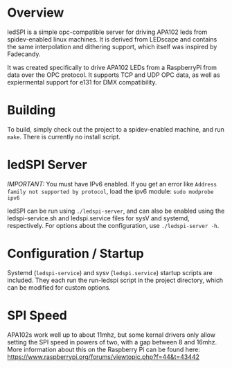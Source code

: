 Overview
========
ledSPI is a simple opc-compatible server for driving APA102 leds from spidev-enabled linux machines. 
It is derived from LEDscape and contains the same interpolation and dithering support, which itself was inspired by Fadecandy.

It was created specifically to drive APA102 LEDs from a RaspberryPi from data over the OPC protocol. It supports TCP and UDP OPC data, as well as expiermental support for e131 for DMX compatibility.


Building
=========================

To build, simply check out the project to a spidev-enabled machine, and run `make`. There is currently no install script.

ledSPI Server
=========================

*IMPORTANT:* You must have IPv6 enabled. If you get an error like `Address family not supported by protocol`, load the ipv6 module: `sudo modprobe ipv6`

ledSPI can be run using `./ledspi-server`, and can also be enabled using the ledspi-service.sh and ledspi.service files
for sysV and systemd, respectively. For options about the configuration, use `./ledspi-server -h`.

Configuration / Startup
=========================

Systemd (`ledspi-service`) and sysv (`ledspi.service`) startup scripts are included. They each run the run-ledspi script in the project directory, which
can be modified for custom options.

SPI Speed
=========================

APA102s work well up to about 11mhz, but some kernal drivers only allow setting the SPI speed in powers of two, with a gap between 8 and 16mhz. More information about this on the Raspberry Pi can be found here: https://www.raspberrypi.org/forums/viewtopic.php?f=44&t=43442
